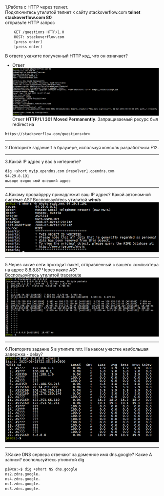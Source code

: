 1.Работа c HTTP через телнет.<br>
Подключитесь утилитой телнет к сайту stackoverflow.com **telnet stackoverflow.com 80**<br>
отправьте HTTP запрос<br>
```
	GET /questions HTTP/1.0
	HOST: stackoverflow.com
	[press enter]
	[press enter]
```
В ответе укажите полученный HTTP код, что он означает?<br>

-	Ответ<br>
![telnet stackoverflow.com 80](https://github.com/davlyatov-ts/Networks-1/blob/master/telnet.png)
Ответ **HTTP/1.1 301 Moved Permanently**. Запращиваемый ресурс был redirect на
```
https://stackoverflow.com/questions<br>
```
___
2.Повторите задание 1 в браузере, используя консоль разработчика F12.<br>

___
3.Какой IP адрес у вас в интернете?<br>
```
dig +short myip.opendns.com @resolver1.opendns.com
94.29.8.191
выводе видно мой внешний адрес
```
___
4.Какому провайдеру принадлежит ваш IP адрес? Какой автономной системе AS? Воспользуйтесь утилитой ***whois***<br>
![my ip](https://github.com/davlyatov-ts/Networks-1/blob/master/my%20ip.png)
___
5.Через какие сети проходит пакет, отправленный с вашего компьютера на адрес 8.8.8.8? Через какие AS?<br>
Воспользуйтесь утилитой traceroute<br>
![traceroute](https://github.com/davlyatov-ts/Networks-1/blob/master/traceroute.png)
___
6.Повторите задание 5 в утилите mtr. На каком участке наибольшая задержка - delay?
![mtr](https://github.com/davlyatov-ts/Networks-1/blob/master/mtr.png)
___
7.Какие DNS сервера отвечают за доменное имя dns.google? Какие A записи? воспользуйтесь утилитой dig<br>
```
pi@ca:~$ dig +short NS dns.google
ns2.zdns.google.
ns4.zdns.google.
ns1.zdns.google.
ns3.zdns.google.
```
